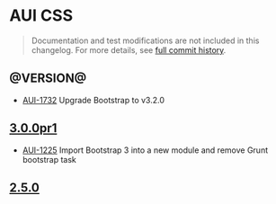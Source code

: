 # AUI CSS

> Documentation and test modifications are not included in this changelog. For more details, see [full commit history](https://github.com/liferay/alloy-ui/commits/master/src/aui-css).

## @VERSION@

* [AUI-1732](https://issues.liferay.com/browse/AUI-1732) Upgrade Bootstrap to v3.2.0

## [3.0.0pr1](https://github.com/liferay/alloy-ui/releases/tag/3.0.0pr1)

* [AUI-1225](https://issues.liferay.com/browse/AUI-1225) Import Bootstrap 3 into a new module and remove Grunt bootstrap task

## [2.5.0](https://github.com/liferay/alloy-ui/releases/tag/2.5.0)